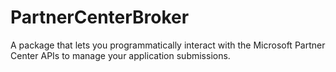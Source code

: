 # PartnerCenterBroker
A package that lets you programmatically interact with the Microsoft Partner Center APIs to manage your application submissions.

